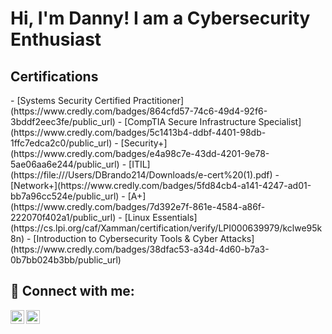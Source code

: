 <h1>Hi, I'm Danny! I am a Cybersecurity Enthusiast 

<h2>Certifications</h2>
- [Systems Security Certified Practitioner](https://www.credly.com/badges/864cfd57-74c6-49d4-92f6-3bddf2eec3fe/public_url)
- [CompTIA Secure Infrastructure Specialist](https://www.credly.com/badges/5c1413b4-ddbf-4401-98db-1ffc7edca2c0/public_url)
- [Security+](https://www.credly.com/badges/e4a98c7e-43dd-4201-9e78-5ae06aa6e244/public_url)
- [ITIL](https://file:///Users/DBrando214/Downloads/e-cert%20(1).pdf)
- [Network+](https://www.credly.com/badges/5fd84cb4-a141-4247-ad01-bb7a96cc524e/public_url)
- [A+](https://www.credly.com/badges/7d392e7f-861e-4584-a86f-222070f402a1/public_url)
- [Linux Essentials](https://cs.lpi.org/caf/Xamman/certification/verify/LPI000639979/kclwe95k8n)
- [Introduction to Cybersecurity Tools & Cyber Attacks](https://www.credly.com/badges/38dfac53-a34d-4d60-b7a3-0b7bb024b3bb/public_url)
  

<h2> 🤳 Connect with me:</h2>

[<img align="left" alt="JoshMadakor | LinkedIn" width="22px" src="https://cdn.jsdelivr.net/npm/simple-icons@v3/icons/linkedin.svg" />][linkedin]
[<img align="left" alt="JoshMadakor | Instagram" width="22px" src="https://cdn.jsdelivr.net/npm/simple-icons@v3/icons/instagram.svg" />][instagram]


[instagram]: https://www.instagram.com/dannynotdaniel214/?hl=en
[linkedin]: https://www.linkedin.com/in/dannyb214/

